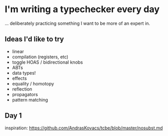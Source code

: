 # I'm writing a typechecker every day

... deliberately practicing something I want to be more of an expert in.

## Ideas I'd like to try

* linear
* compilation (registers, etc)
* toggle HOAS / bidirectional knobs
* ABTs
* data types!
* effects
* equality / homotopy
* reflection
* propagators
* pattern matching

## Day 1

inspiration: https://github.com/AndrasKovacs/tcbe/blob/master/nosubst.md
